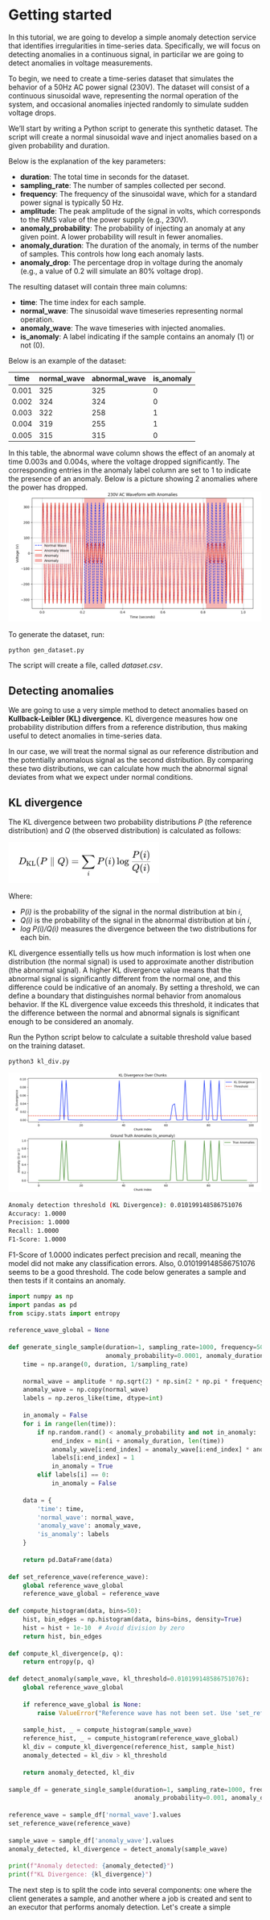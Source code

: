 # Getting started
In this tutorial, we are going to develop a simple anomaly detection service that identifies irregularities in time-series data. Specifically, we will focus on detecting anomalies in a continuous signal, in particilar we are going to detect anomalies in voltage measurements.

To begin, we need to create a time-series dataset that simulates the behavior of a 50Hz AC power signal (230V). The dataset will consist of a continuous sinusoidal wave, representing the normal operation of the system, and occasional anomalies injected randomly to simulate sudden voltage drops.

We’ll start by writing a Python script to generate this synthetic dataset. The script will create a normal sinusoidal wave and inject anomalies based on a given probability and duration. 

Below is the explanation of the key parameters:

* **duration**: The total time in seconds for the dataset.
* **sampling_rate**: The number of samples collected per second.
* **frequency**: The frequency of the sinusoidal wave, which for a standard power signal is typically 50 Hz.
* **amplitude**: The peak amplitude of the signal in volts, which corresponds to the RMS value of the power supply (e.g., 230V).
* **anomaly_probability**: The probability of injecting an anomaly at any given point. A lower probability will result in fewer anomalies.
* **anomaly_duration**: The duration of the anomaly, in terms of the number of samples. This controls how long each anomaly lasts.
* **anomaly_drop**: The percentage drop in voltage during the anomaly (e.g., a value of 0.2 will simulate an 80% voltage drop).

The resulting dataset will contain three main columns:

* **time**: The time index for each sample.
* **normal_wave**: The sinusoidal wave timeseries representing normal operation.
* **anomaly_wave**: The wave timeseries with injected anomalies.
* **is_anomaly**: A label indicating if the sample contains an anomaly (1) or not (0).

Below is an example of the dataset:

| time  | normal_wave | abnormal_wave | is_anomaly |
|-------|-------------|---------------|------------|
| 0.001 | 325         | 325           | 0          |
| 0.002 | 324         | 324           | 0          |
| 0.003 | 322         | 258           | 1          |
| 0.004 | 319         | 255           | 1          |
| 0.005 | 315         | 315           | 0          |

In this table, the abnormal wave column shows the effect of an anomaly at time 0.003s and 0.004s, where the voltage dropped significantly. The corresponding entries in the anomaly label column are set to 1 to indicate the presence of an anomaly. Below is a picture showing 2 anomalies where the power has dropped.
<img src="anomalies.png">

To generate the dataset, run:
```bash
python gen_dataset.py
```

The script will create a file, called *dataset.csv*.

## Detecting anomalies
We are going to use a very simple method to detect anomalies based on **Kullback-Leibler (KL) divergence**. KL divergence measures how one probability distribution differs from a reference distribution, thus making useful to detect anomalies in time-series data.

In our case, we will treat the normal signal as our reference distribution and the potentially anomalous signal as the second distribution. By comparing these two distributions, we can 
calculate how much the abnormal signal deviates from what we expect under normal conditions.

## KL divergence
The KL divergence between two probability distributions *P* (the reference distribution) and *Q* (the observed distribution) is calculated as follows:

<img src="kl_div.png" width="300">

Where:
- *P(i)* is the probability of the signal in the normal distribution at bin *i*,
- *Q(i)* is the probability of the signal in the abnormal distribution at bin  *i*,
- *log P(i)/Q(i)* measures the divergence between the two distributions for each bin.

KL divergence essentially tells us how much information is lost when one distribution (the normal signal) is used to approximate another distribution (the abnormal signal). A higher KL divergence value means that the abnormal signal is significantly different from the normal one, and this difference could be indicative of an anomaly. By setting a threshold, we can define a boundary that distinguishes normal behavior from anomalous behavior. If the KL divergence value exceeds this threshold, it indicates that the difference between the normal and abnormal signals is significant enough to be considered an anomaly. 

Run the Python script below to calculate a suitable threshold value based on the training dataset.

```bash
python3 kl_div.py
```

<img src="kl_div_res.png">

```bash
Anomaly detection threshold (KL Divergence): 0.010199148586751076
Accuracy: 1.0000
Precision: 1.0000
Recall: 1.0000
F1-Score: 1.0000
```

F1-Score of 1.0000 indicates perfect precision and recall, meaning the model did not make any classification errors. Also, 0.010199148586751076 seems to be a good threshold.
The code below generates a sample and then tests if it contains an anomaly. 


```python
import numpy as np
import pandas as pd
from scipy.stats import entropy

reference_wave_global = None

def generate_single_sample(duration=1, sampling_rate=1000, frequency=50, amplitude=230, 
                           anomaly_probability=0.0001, anomaly_duration=100, anomaly_drop=0.2):
    time = np.arange(0, duration, 1/sampling_rate)

    normal_wave = amplitude * np.sqrt(2) * np.sin(2 * np.pi * frequency * time)
    anomaly_wave = np.copy(normal_wave)
    labels = np.zeros_like(time, dtype=int)
    
    in_anomaly = False
    for i in range(len(time)):
        if np.random.rand() < anomaly_probability and not in_anomaly:
            end_index = min(i + anomaly_duration, len(time))
            anomaly_wave[i:end_index] = anomaly_wave[i:end_index] * anomaly_drop
            labels[i:end_index] = 1
            in_anomaly = True
        elif labels[i] == 0:
            in_anomaly = False
    
    data = {
        'time': time,
        'normal_wave': normal_wave,
        'anomaly_wave': anomaly_wave,
        'is_anomaly': labels
    }
    
    return pd.DataFrame(data)
    
def set_reference_wave(reference_wave):
    global reference_wave_global
    reference_wave_global = reference_wave

def compute_histogram(data, bins=50):
    hist, bin_edges = np.histogram(data, bins=bins, density=True)
    hist = hist + 1e-10  # Avoid division by zero
    return hist, bin_edges

def compute_kl_divergence(p, q):
    return entropy(p, q)

def detect_anomaly(sample_wave, kl_threshold=0.010199148586751076):
    global reference_wave_global
    
    if reference_wave_global is None:
        raise ValueError("Reference wave has not been set. Use 'set_reference_wave()' to set the reference.")

    sample_hist, _ = compute_histogram(sample_wave)
    reference_hist, _ = compute_histogram(reference_wave_global)
    kl_div = compute_kl_divergence(reference_hist, sample_hist)
    anomaly_detected = kl_div > kl_threshold
    
    return anomaly_detected, kl_div

sample_df = generate_single_sample(duration=1, sampling_rate=1000, frequency=50, amplitude=230, 
                                   anomaly_probability=0.001, anomaly_duration=100, anomaly_drop=0.2)

reference_wave = sample_df['normal_wave'].values
set_reference_wave(reference_wave)

sample_wave = sample_df['anomaly_wave'].values
anomaly_detected, kl_divergence = detect_anomaly(sample_wave)

print(f"Anomaly detected: {anomaly_detected}")
print(f"KL Divergence: {kl_divergence}")
```

The next step is to split the code into several components: one where the client generates a sample, and another where a job is created and sent to an executor that performs anomaly detection.
Let's create a simple 
